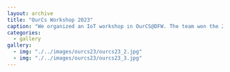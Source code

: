 ```yaml
---
layout: archive
title: "OurCs Workshop 2023"
caption: "We organized an IoT workshop in OurCS@DFW. The team won the 2nd place"
categories: 
  - gallery
gallery:
  - img: "./../images/ourcs23/ourcs23_2.jpg"
  - img: "./../images/ourcs23/ourcs23_3.jpg"
---
```

